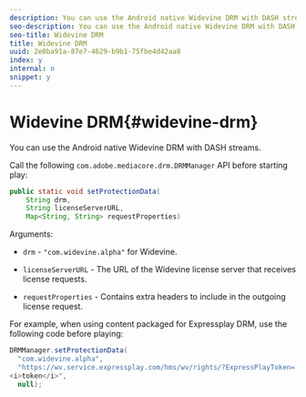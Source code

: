 ```yaml
---
description: You can use the Android native Widevine DRM with DASH streams.
seo-description: You can use the Android native Widevine DRM with DASH streams.
seo-title: Widevine DRM
title: Widevine DRM
uuid: 2e0ba91a-87e7-4629-b9b1-75fbe4d42aa8
index: y
internal: n
snippet: y
---
```


# Widevine DRM{#widevine-drm}

You can use the Android native Widevine DRM with DASH streams.

Call the following `com.adobe.mediacore.drm.DRMManager` API before starting play: 

```java
public static void setProtectionData( 
    String drm,  
    String licenseServerURL,   
    Map<String, String> requestProperties)
```

Arguments:

* `drm` - `"com.widevine.alpha"` for Widevine.

* `licenseServerURL` - The URL of the Widevine license server that receives license requests.
* `requestProperties` - Contains extra headers to include in the outgoing license request.

For example, when using content packaged for Expressplay DRM, use the following code before playing: 

```java
DRMManager.setProtectionData( 
  "com.widevine.alpha",  
  "https://wv.service.expressplay.com/hms/wv/rights/?ExpressPlayToken= 
<i>token</i>",  
  null); 

```

